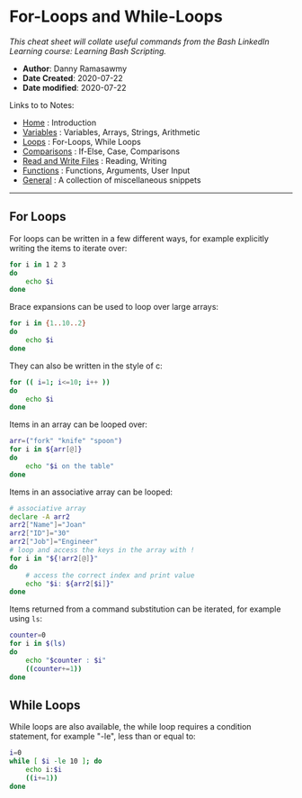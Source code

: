 # For-Loops and While-Loops
*This cheat sheet will collate useful commands from the Bash LinkedIn Learning course: Learning Bash Scripting.*

- **Author**: Danny Ramasawmy
- **Date Created**: 2020-07-22
- **Date modified**: 2020-07-22

Links to to Notes:
- [Home](./bash_notes) : Introduction  
- [Variables](./bash_notes_variables) : Variables, Arrays, Strings, Arithmetic  
- [Loops](./bash_notes_loops) : For-Loops, While Loops
- [Comparisons](./bash_notes_comparisons) : If-Else, Case, Comparisons
- [Read and Write Files](./bash_notes_rw_files) : Reading, Writing
- [Functions](./bash_notes_functions) : Functions, Arguments, User Input
- [General](./bash_notes_general) : A collection of miscellaneous snippets

-----------
## For Loops
For loops can be written in a few different ways, for example explicitly writing the items to iterate over:
```bash
for i in 1 2 3
do
	echo $i
done
```
Brace expansions can be used to loop over large arrays:
```bash
for i in {1..10..2}
do
	echo $i
done
```
They can also be written in the style of c:
```bash
for (( i=1; i<=10; i++ ))
do
	echo $i
done
```
Items in an array can be looped over:
```bash
arr=("fork" "knife" "spoon")
for i in ${arr[@]}
do 
	echo "$i on the table"
done
```
Items in an associative array can be looped:
```bash
# associative array
declare -A arr2
arr2["Name"]="Joan"
arr2["ID"]="30"
arr2["Job"]="Engineer"
# loop and access the keys in the array with !
for i in "${!arr2[@]}"
do
	# access the correct index and print value
	echo "$i: ${arr2[$i]}"
done
```
Items returned from a command substitution can be iterated, for example using `ls`:
```bash
counter=0
for i in $(ls)
do
	echo "$counter : $i"
	((counter+=1))
done
```

## While Loops
While loops are also available, the while loop requires a condition statement, for example "-le", less than or equal to:
```bash
i=0
while [ $i -le 10 ]; do
	echo i:$i
	((i+=1))
done
```
